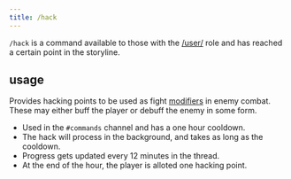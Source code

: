 ```yaml
---
title: /hack
---
```


`/hack` is a command available to those with the [/user/](/reference/roles/#user) role and has reached a certain point in the storyline.

## usage

Provides hacking points to be used as fight [modifiers](/commands/fight/#optional-modifiers) in enemy combat. These may either buff the player or debuff the enemy in some form.

-   Used in the `#commands` channel and has a one hour cooldown.
-   The hack will process in the background, and takes as long as the cooldown.
-   Progress gets updated every 12 minutes in the thread.
-   At the end of the hour, the player is alloted one hacking point.
